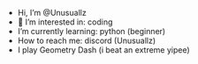 - Hi, I’m @Unusuallz
- 👀 I’m interested in: coding
- I’m currently learning: python (beginner)
- How to reach me: discord (Unusuallz)
- I play Geometry Dash (i beat an extreme yipee)
